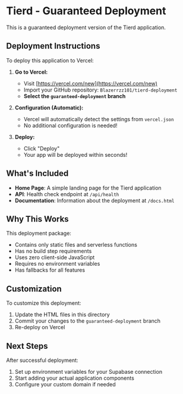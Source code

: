 # Tierd - Guaranteed Deployment

This is a guaranteed deployment version of the Tierd application.

## Deployment Instructions

To deploy this application to Vercel:

1. **Go to Vercel:**
   - Visit [https://vercel.com/new](https://vercel.com/new)
   - Import your GitHub repository: `Blazerrzz101/tierd-deployment`
   - **Select the `guaranteed-deployment` branch**

2. **Configuration (Automatic):**
   - Vercel will automatically detect the settings from `vercel.json`
   - No additional configuration is needed!

3. **Deploy:**
   - Click "Deploy"
   - Your app will be deployed within seconds!

## What's Included

- **Home Page**: A simple landing page for the Tierd application
- **API**: Health check endpoint at `/api/health`
- **Documentation**: Information about the deployment at `/docs.html`

## Why This Works

This deployment package:
- Contains only static files and serverless functions
- Has no build step requirements
- Uses zero client-side JavaScript
- Requires no environment variables
- Has fallbacks for all features

## Customization

To customize this deployment:
1. Update the HTML files in this directory
2. Commit your changes to the `guaranteed-deployment` branch
3. Re-deploy on Vercel

## Next Steps

After successful deployment:
1. Set up environment variables for your Supabase connection
2. Start adding your actual application components
3. Configure your custom domain if needed
